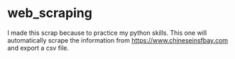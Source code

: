 # web_scraping
I made this scrap because to practice my python skills. 
This one will automatically scrape the information from https://www.chineseinsfbay.com and export a csv file. 
